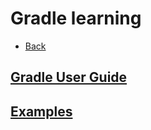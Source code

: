 # Gradle learning

+ [Back](../README.md)

## [Gradle User Guide](userguide/README.md)
## [Examples](examples/README.md)
